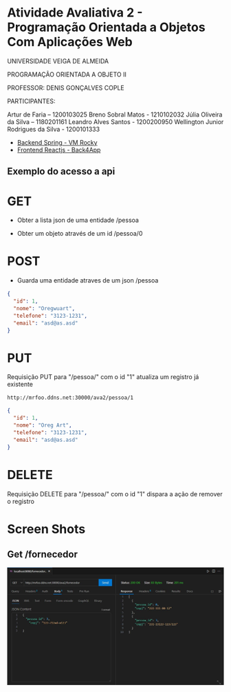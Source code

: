 ﻿# Atividade Avaliativa 2 - Programação Orientada a Objetos Com Aplicações Web

 UNIVERSIDADE VEIGA DE ALMEIDA 

PROGRAMAÇÃO ORIENTADA A OBJETO II

PROFESSOR: DENIS GONÇALVES COPLE




PARTICIPANTES:

Artur de Faria – 1200103025
Breno Sobral Matos - 1210102032
Júlia Oliveira da Silva – 1180201161
Leandro Alves Santos - 1200200950
Wellington Junior Rodrigues da Silva - 1200101333



- <a href="mrfoo.ddns.net:30000/ava2">Backend Spring   - VM Rocky</a>
- <a href="https://uvapoo2db2ava2front-abxdefaria.b4a.run">Frontend Reactjs - Back4App</a>

## Exemplo do acesso a api

# GET

- Obter a lista json de uma entidade
/pessoa

- Obter um objeto através de um id
/pessoa/0

# POST

- Guarda uma entidade atraves de um json 
/pessoa

```json
{
  "id": 1,
  "nome": "Oregwuart",
  "telefone": "3123-1231",
  "email": "asd@as.asd"
}
```
# PUT
Requisição PUT para "/pessoa/"  com o id "1" atualiza um registro já existente 
```
http://mrfoo.ddns.net:30000/ava2/pessoa/1
```
```json
{
  "id": 1,
  "nome": "Oreg Art",
  "telefone": "3123-1231",
  "email": "asd@as.asd"
}
```

# DELETE

Requisição DELETE para "/pessoa/"  com o id "1" dispara a ação de remover o registro 

# Screen Shots
## Get /fornecedor
![Alt text](/get-fornecedor..JPG "Optional title")
